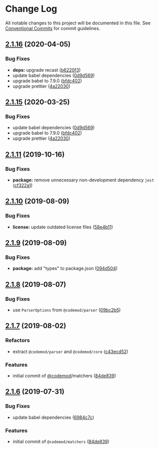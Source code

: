 # Change Log

All notable changes to this project will be documented in this file.
See [Conventional Commits](https://conventionalcommits.org) for commit guidelines.

## [2.1.16](https://github.com/codemod-js/codemod/compare/@codemod/cli@2.1.13...@codemod/cli@2.1.16) (2020-04-05)

### Bug Fixes

- **deps:** upgrade recast ([b6220f3](https://github.com/codemod-js/codemod/commit/b6220f3f26a41f4e58bdca7815bc8f6e9a820866))
- update babel dependencies ([0d9d569](https://github.com/codemod-js/codemod/commit/0d9d56985dbc5d47621073561cd1617116685e5d))
- upgrade babel to 7.9.0 ([bfdc402](https://github.com/codemod-js/codemod/commit/bfdc402a6ec0d5a1068c02c07107e8f7148e8a1a))
- upgrade prettier ([4a22030](https://github.com/codemod-js/codemod/commit/4a22030af417911cad1efe44111f9da38c1cc102))

## [2.1.15](https://github.com/codemod-js/codemod/compare/@codemod/cli@2.1.13...@codemod/cli@2.1.15) (2020-03-25)

### Bug Fixes

- update babel dependencies ([0d9d569](https://github.com/codemod-js/codemod/commit/0d9d56985dbc5d47621073561cd1617116685e5d))
- upgrade babel to 7.9.0 ([bfdc402](https://github.com/codemod-js/codemod/commit/bfdc402a6ec0d5a1068c02c07107e8f7148e8a1a))
- upgrade prettier ([4a22030](https://github.com/codemod-js/codemod/commit/4a22030af417911cad1efe44111f9da38c1cc102))

## [2.1.11](https://github.com/codemod-js/codemod/compare/@codemod/cli@2.1.10...@codemod/cli@2.1.11) (2019-10-16)

### Bug Fixes

- **package:** remove unnecessary non-development dependency `jest` ([cf322a1](https://github.com/codemod-js/codemod/commit/cf322a1))

## [2.1.10](https://github.com/codemod-js/codemod/compare/@codemod/cli@2.1.9...@codemod/cli@2.1.10) (2019-08-09)

### Bug Fixes

- **license:** update outdated license files ([58e4b11](https://github.com/codemod-js/codemod/commit/58e4b11))

## [2.1.9](https://github.com/codemod-js/codemod/compare/@codemod/cli@2.1.8...@codemod/cli@2.1.9) (2019-08-09)

### Bug Fixes

- **package:** add "types" to package.json ([094d504](https://github.com/codemod-js/codemod/commit/094d504))

## [2.1.8](https://github.com/codemod-js/codemod/compare/@codemod/cli@2.1.7...@codemod/cli@2.1.8) (2019-08-07)

### Bug Fixes

- use `ParserOptions` from `@codemod/parser` ([09bc2b5](https://github.com/codemod-js/codemod/commit/09bc2b5))

## [2.1.7](https://github.com/codemod-js/codemod/compare/@codemod/cli@2.1.6...@codemod/cli@2.1.7) (2019-08-02)

### Refactors

- extract `@codemod/parser` and `@codemod/core` ([c43ecd52](https://github.com/codemod-js/codemod/commit/c43ecd52))

### Features

- initial commit of [@codemod](https://github.com/codemod)/matchers ([84de839](https://github.com/codemod-js/codemod/commit/84de839))

## [2.1.6](https://github.com/codemod-js/codemod/compare/@codemod/cli@2.1.5...@codemod/cli@2.1.6) (2019-07-31)

### Bug Fixes

- update babel dependencies ([6984c7c](https://github.com/codemod-js/codemod/commit/6984c7c))

### Features

- initial commit of `@codemod/matchers` ([84de839](https://github.com/codemod-js/codemod/commit/84de839))
